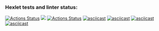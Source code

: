 ### Hexlet tests and linter status:
[![Actions Status](https://github.com/lstepanova3/frontend-project-lvl1/workflows/hexlet-check/badge.svg)](https://github.com/lstepanova3/frontend-project-lvl1/actions)
<a href="https://codeclimate.com/github/codeclimate/codeclimate/maintainability"><img src="https://api.codeclimate.com/v1/badges/a99a88d28ad37a79dbf6/maintainability" /></a>
[![Actions Status](https://github.com/lstepanova3/frontend-project-lvl1/workflows/Node_CI/badge.svg)](https://github.com/lstepanova3/frontend-project-lvl1/actions)
[![asciicast](https://asciinema.org/a/jHypCsb8dw48Xn68NRMgYj8fw.svg)](https://asciinema.org/a/jHypCsb8dw48Xn68NRMgYj8fw)
[![asciicast](https://asciinema.org/a/XRnaFRqBn6hp36mTpr4zBGMWn.svg)](https://asciinema.org/a/XRnaFRqBn6hp36mTpr4zBGMWn)
[![asciicast](https://asciinema.org/a/NU4xeHTNTPV7s369BE1tNPLf8.svg)](https://asciinema.org/a/NU4xeHTNTPV7s369BE1tNPLf8)
[![asciicast](https://asciinema.org/a/yhXwz25hR65ehTcy2qXhijrSc.svg)](https://asciinema.org/a/yhXwz25hR65ehTcy2qXhijrSc)
